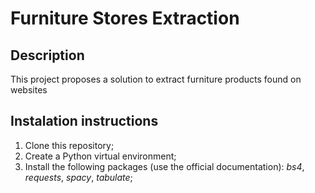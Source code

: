 # Furniture Stores Extraction

## Description
This project proposes a solution to extract furniture products found on websites

## Instalation instructions
1. Clone this repository;
2. Create a Python virtual environment;
3. Install the following packages (use the official documentation): *bs4*, *requests*, *spacy*, *tabulate*;
